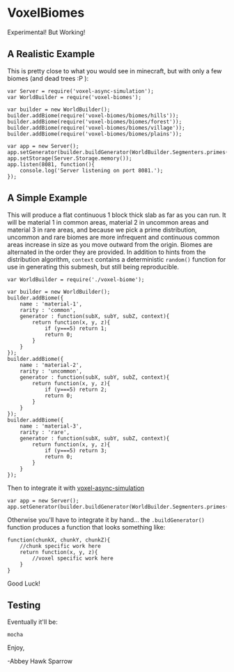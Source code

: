 VoxelBiomes
===========

Experimental! But Working!

A Realistic Example
-------------------
This is pretty close to what you would see in minecraft, but with only a few biomes (and dead trees :P ):


    var Server = require('voxel-async-simulation');
    var WorldBuilder = require('voxel-biomes');

    var builder = new WorldBuilder();
    builder.addBiome(require('voxel-biomes/biomes/hills'));
    builder.addBiome(require('voxel-biomes/biomes/forest'));
    builder.addBiome(require('voxel-biomes/biomes/village'));
    builder.addBiome(require('voxel-biomes/biomes/plains'));

    var app = new Server();
    app.setGenerator(builder.buildGenerator(WorldBuilder.Segmenters.primes()));
    app.setStorage(Server.Storage.memory());
    app.listen(8081, function(){
        console.log('Server listening on port 8081.');
    });


A Simple Example
----------------

This will produce a flat continuous 1 block thick slab as far as you can run. It will be material 1 in common areas, material 2 in uncommon areas and material 3 in rare areas, and because we pick a prime distribution, uncommon and rare biomes are more infrequent and continuous common areas increase in size as you move outward from the origin. Biomes are alternated in the order they are provided. In addition to hints from the distribution algorithm, `context` contains a deterministic `random()` function for use in generating this submesh, but still being reproducible.

    var WorldBuilder = require('./voxel-biome');

    var builder = new WorldBuilder();
    builder.addBiome({
        name : 'material-1',
        rarity : 'common',
        generator : function(subX, subY, subZ, context){
            return function(x, y, z){
                if (y===5) return 1;
                return 0;
            }
        }
    });
    builder.addBiome({
        name : 'material-2',
        rarity : 'uncommon',
        generator : function(subX, subY, subZ, context){
            return function(x, y, z){
                if (y===5) return 2;
                return 0;
            }
        }
    });
    builder.addBiome({
        name : 'material-3',
        rarity : 'rare',
        generator : function(subX, subY, subZ, context){
            return function(x, y, z){
                if (y===5) return 3;
                return 0;
            }
        }
    });

 Then to integrate it with [voxel-async-simulation](https://github.com/khrome/voxel-async-simulation)

    var app = new Server();
    app.setGenerator(builder.buildGenerator(WorldBuilder.Segmenters.primes()));

 Otherwise you'll have to integrate it by hand... the `.buildGenerator()` function produces a function that looks something like:

    function(chunkX, chunkY, chunkZ){
        //chunk specific work here
        return function(x, y, z){
            //voxel specific work here
        }
    }

Good Luck!

Testing
-------
Eventually it'll be:

    mocha

Enjoy,

 -Abbey Hawk Sparrow
